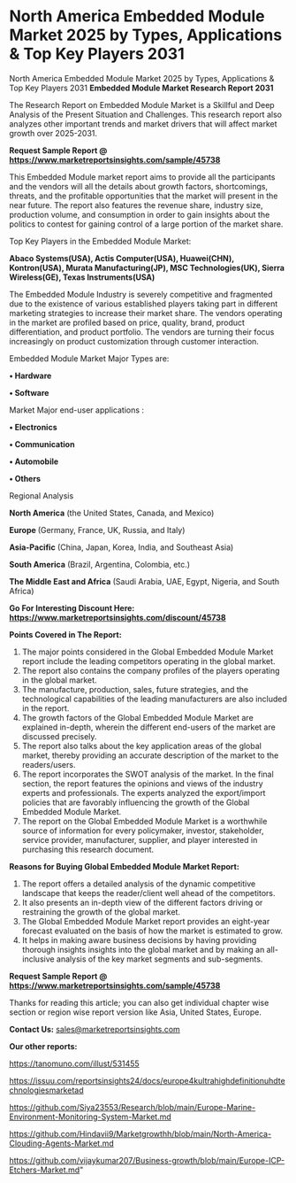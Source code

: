 # North America Embedded Module Market 2025 by Types, Applications & Top Key Players 2031
North America Embedded Module Market 2025 by Types, Applications & Top Key Players 2031
<strong>Embedded Module Market Research Report 2031</strong>

The Research Report on Embedded Module Market is a Skillful and Deep Analysis of the Present Situation and Challenges. This research report also analyzes other important trends and market drivers that will affect market growth over 2025-2031.

<strong>Request Sample Report @ <a href=https://www.marketreportsinsights.com/sample/45738>https://www.marketreportsinsights.com/sample/45738</a></strong>

This Embedded Module market report aims to provide all the participants and the vendors will all the details about growth factors, shortcomings, threats, and the profitable opportunities that the market will present in the near future. The report also features the revenue share, industry size, production volume, and consumption in order to gain insights about the politics to contest for gaining control of a large portion of the market share.

Top Key Players in the Embedded Module Market:

<strong>Abaco Systems(USA), Actis Computer(USA), Huawei(CHN), Kontron(USA), Murata Manufacturing(JP), MSC Technologies(UK), Sierra Wireless(GE), Texas Instruments(USA)</strong>

The Embedded Module Industry is severely competitive and fragmented due to the existence of various established players taking part in different marketing strategies to increase their market share. The vendors operating in the market are profiled based on price, quality, brand, product differentiation, and product portfolio. The vendors are turning their focus increasingly on product customization through customer interaction.

Embedded Module Market Major Types are:

<strong>•  Hardware

•  Software</strong>

Market Major end-user applications :

<strong>•  Electronics

•  Communication

•  Automobile

•  Others</strong>

Regional Analysis

</u><strong><b>North America</b></strong> (the United States, Canada, and Mexico)

<strong><b>Europe </b></strong>(Germany, France, UK, Russia, and Italy)

<strong><b>Asia-Pacific</b></strong> (China, Japan, Korea, India, and Southeast Asia)

<strong><b>South America</b></strong> (Brazil, Argentina, Colombia, etc.)

<strong><b>The Middle East and Africa</b></strong> (Saudi Arabia, UAE, Egypt, Nigeria, and South Africa)

<strong>Go For Interesting Discount Here: <a href=https://www.marketreportsinsights.com/discount/45738>https://www.marketreportsinsights.com/discount/45738</a></strong>

<strong>Points Covered in The Report:</strong>
<ol>
  <li>The major points considered in the Global Embedded Module Market report include the leading competitors operating in the global market.</li>
  <li>The report also contains the company profiles of the players operating in the global market.</li>
  <li>The manufacture, production, sales, future strategies, and the technological capabilities of the leading manufacturers are also included in the report.</li>
  <li>The growth factors of the Global Embedded Module Market are explained in-depth, wherein the different end-users of the market are discussed precisely.</li>
  <li>The report also talks about the key application areas of the global market, thereby providing an accurate description of the market to the readers/users.</li>
  <li>The report incorporates the SWOT analysis of the market. In the final section, the report features the opinions and views of the industry experts and professionals. The experts analyzed the export/import policies that are favorably influencing the growth of the Global Embedded Module Market.</li>
  <li>The report on the Global Embedded Module Market is a worthwhile source of information for every policymaker, investor, stakeholder, service provider, manufacturer, supplier, and player interested in purchasing this research document.</li>
</ol>
<strong>Reasons for Buying Global Embedded Module Market Report:</strong>

<ol>
  <li>The report offers a detailed analysis of the dynamic competitive landscape that keeps the reader/client well ahead of the competitors.</li>
  <li>It also presents an in-depth view of the different factors driving or restraining the growth of the global market.</li>
  <li>The Global Embedded Module Market report provides an eight-year forecast evaluated on the basis of how the market is estimated to grow.</li>
  <li>It helps in making aware business decisions by having providing thorough insights insights into the global market and by making an all-inclusive analysis of the key market segments and sub-segments.</li>
</ol>
<strong>Request Sample Report @ <a href=https://www.marketreportsinsights.com/sample/45738>https://www.marketreportsinsights.com/sample/45738</a></strong>


Thanks for reading this article; you can also get individual chapter wise section or region wise report version like Asia, United States, Europe.

<strong>Contact Us:</strong>
sales@marketreportsinsights.com

<strong>Our other reports:</strong>

<a href=https://tanomuno.com/illust/531455>https://tanomuno.com/illust/531455</a>

<a href=https://issuu.com/reportsinsights24/docs/europe4kultrahighdefinitionuhdtechnologiesmarketad>https://issuu.com/reportsinsights24/docs/europe4kultrahighdefinitionuhdtechnologiesmarketad</a>

<a href=https://github.com/Siya23553/Research/blob/main/Europe-Marine-Environment-Monitoring-System-Market.md>https://github.com/Siya23553/Research/blob/main/Europe-Marine-Environment-Monitoring-System-Market.md</a>

<a href=https://github.com/Hindavii9/Marketgrowthh/blob/main/North-America-Clouding-Agents-Market.md>https://github.com/Hindavii9/Marketgrowthh/blob/main/North-America-Clouding-Agents-Market.md</a>

<a href=https://github.com/vijaykumar207/Business-growth/blob/main/Europe-ICP-Etchers-Market.md>https://github.com/vijaykumar207/Business-growth/blob/main/Europe-ICP-Etchers-Market.md</a>"
